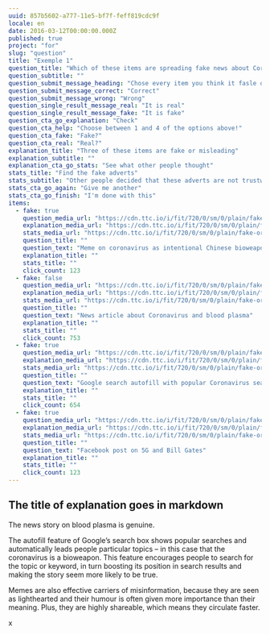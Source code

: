 ```yaml
---
uuid: 857b5602-a777-11e5-bf7f-feff819cdc9f
locale: en
date: 2016-03-12T00:00:00.000Z
published: true
project: "for"
slug: "question"
title: "Exemple 1"
question_title: "Which of these items are spreading fake news about Coronoavirus?"
question_subtitle: ""
question_submit_message_heading: "Chose every item you think it fasle or misleading"
question_submit_message_correct: "Correct"
question_submit_message_wrong: "Wrong"
question_single_result_message_real: "It is real"
question_single_result_message_fake: "It is fake"
question_cta_go_explanation: "Check"
question_cta_help: "Choose between 1 and 4 of the options above!"
question_cta_fake: "Fake?"
question_cta_real: "Real?"
explanation_title: "Three of these items are fake or misleading"
explanation_subtitle: ""
explanation_cta_go_stats: "See what other people thought"
stats_title: "Find the fake adverts"
stats_subtitle: "Other people decided that these adverts are not trustworthy"
stats_cta_go_again: "Give me another"
stats_cta_go_finish: "I'm done with this"
items:
  - fake: true
    question_media_url: "https://cdn.ttc.io/i/fit/720/0/sm/0/plain/fake-or-real-news-edition/corona1.jpg"
    explanation_media_url: "https://cdn.ttc.io/i/fit/720/0/sm/0/plain/fake-or-real-news-edition/corona1.jpg"
    stats_media_url: "https://cdn.ttc.io/i/fit/720/0/sm/0/plain/fake-or-real-news-edition/corona1.jpg"
    question_title: ""
    question_text: "Meme on coronavirus as intentional Chinese bioweapon"
    explanation_title: ""
    stats_title: ""
    click_count: 123
  - fake: false
    question_media_url: "https://cdn.ttc.io/i/fit/720/0/sm/0/plain/fake-or-real-news-edition/corona2.png"
    explanation_media_url: "https://cdn.ttc.io/i/fit/720/0/sm/0/plain/fake-or-real-news-edition/corona2.png"
    stats_media_url: "https://cdn.ttc.io/i/fit/720/0/sm/0/plain/fake-or-real-news-edition/corona2.png"
    question_title: ""
    question_text: "News article about Coronavirus and blood plasma"
    explanation_title: ""
    stats_title: ""
    click_count: 753
  - fake: true
    question_media_url: "https://cdn.ttc.io/i/fit/720/0/sm/0/plain/fake-or-real-news-edition/corona3.png"
    explanation_media_url: "https://cdn.ttc.io/i/fit/720/0/sm/0/plain/fake-or-real-news-edition/corona3.png"
    stats_media_url: "https://cdn.ttc.io/i/fit/720/0/sm/0/plain/fake-or-real-news-edition/corona3.png"
    question_title: ""
    question_text: "Google search autofill with popular Coronavirus search terms"
    explanation_title: ""
    stats_title: ""
    click_count: 654
  - fake: true
    question_media_url: "https://cdn.ttc.io/i/fit/720/0/sm/0/plain/fake-or-real-news-edition/corona4.png"
    explanation_media_url: "https://cdn.ttc.io/i/fit/720/0/sm/0/plain/fake-or-real-news-edition/corona4.png"
    stats_media_url: "https://cdn.ttc.io/i/fit/720/0/sm/0/plain/fake-or-real-news-edition/corona4.png"
    question_title: ""
    question_text: "Facebook post on 5G and Bill Gates"
    explanation_title: ""
    stats_title: ""
    click_count: 123
---
```

## The title of explanation goes in markdown

The news story on blood plasma is genuine.

The autofill feature of Google’s search box shows popular searches and automatically leads people particular topics – in this case that the coronavirus is a bioweapon. This feature encourages people to search for the topic or keyword, in turn boosting its position in search results and making the story seem more likely to be true.

Memes are also effective carriers of misinformation, because they are seen as lighthearted and their humour is often given more importance than their meaning. Plus, they are highly shareable, which means they circulate faster. 

x

